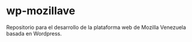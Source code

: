 wp-mozillave
============

Repositorio para el desarrollo de la plataforma web de Mozilla Venezuela basada en Wordpress.
